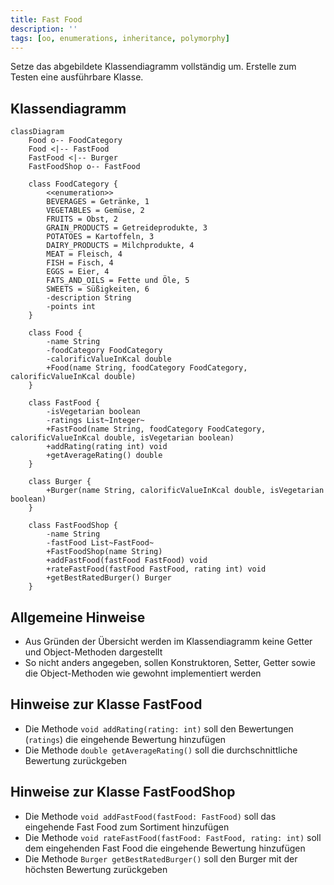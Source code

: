 ```yaml
---
title: Fast Food
description: ''
tags: [oo, enumerations, inheritance, polymorphy]
---
```


Setze das abgebildete Klassendiagramm vollständig um. Erstelle zum Testen eine
ausführbare Klasse.

## Klassendiagramm

```mermaid
classDiagram
    Food o-- FoodCategory
    Food <|-- FastFood
    FastFood <|-- Burger
    FastFoodShop o-- FastFood

    class FoodCategory {
        <<enumeration>>
        BEVERAGES = Getränke, 1
        VEGETABLES = Gemüse, 2
        FRUITS = Obst, 2
        GRAIN_PRODUCTS = Getreideprodukte, 3
        POTATOES = Kartoffeln, 3
        DAIRY_PRODUCTS = Milchprodukte, 4
        MEAT = Fleisch, 4
        FISH = Fisch, 4
        EGGS = Eier, 4
        FATS_AND_OILS = Fette und Öle, 5
        SWEETS = Süßigkeiten, 6
        -description String
        -points int
    }

    class Food {
        -name String
        -foodCategory FoodCategory
        -calorificValueInKcal double
        +Food(name String, foodCategory FoodCategory, calorificValueInKcal double)
    }

    class FastFood {
        -isVegetarian boolean
        -ratings List~Integer~
        +FastFood(name String, foodCategory FoodCategory, calorificValueInKcal double, isVegetarian boolean)
        +addRating(rating int) void
        +getAverageRating() double
    }

    class Burger {
        +Burger(name String, calorificValueInKcal double, isVegetarian boolean)
    }

    class FastFoodShop {
        -name String
        -fastFood List~FastFood~
        +FastFoodShop(name String)
        +addFastFood(fastFood FastFood) void
        +rateFastFood(fastFood FastFood, rating int) void
        +getBestRatedBurger() Burger
    }
```

## Allgemeine Hinweise

- Aus Gründen der Übersicht werden im Klassendiagramm keine Getter und
  Object-Methoden dargestellt
- So nicht anders angegeben, sollen Konstruktoren, Setter, Getter sowie die
  Object-Methoden wie gewohnt implementiert werden

## Hinweise zur Klasse FastFood

- Die Methode `void addRating(rating: int)` soll den Bewertungen (`ratings`) die
  eingehende Bewertung hinzufügen
- Die Methode `double getAverageRating()` soll die durchschnittliche Bewertung
  zurückgeben

## Hinweise zur Klasse FastFoodShop

- Die Methode `void addFastFood(fastFood: FastFood)` soll das eingehende Fast
  Food zum Sortiment hinzufügen
- Die Methode `void rateFastFood(fastFood: FastFood, rating: int)` soll dem
  eingehenden Fast Food die eingehende Bewertung hinzufügen
- Die Methode `Burger getBestRatedBurger()` soll den Burger mit der höchsten
  Bewertung zurückgeben
